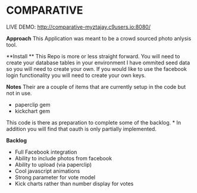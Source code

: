 # COMPARATIVE
LIVE DEMO:
http://comparative-myztajay.c9users.io:8080/

**Approach**
This Application was meant to be a crowd sourced photo anlysis tool.

**Install **
This Repo is more or less straight forward. You will need to create your database tables in your environment
I have ommited seed data so you will need to create your own. If you would like to use the facebook login functionality 
you will need to create your own keys. 

**Notes**
Their are a couple of items that are currently setup in the code but not in use.

- paperclip gem 
- kickchart gem

This code is there as preparation to complete some of the backlog. * In addition you 
will find that oauth is only partially implemented.

**Backlog**
- Full Facebook integration
- Ability to include photos from facebook
- Ability to upload (via paperclip)
- Cool javascript animations
- Strong parameter for vote model
- Kick charts rather than number display for votes
